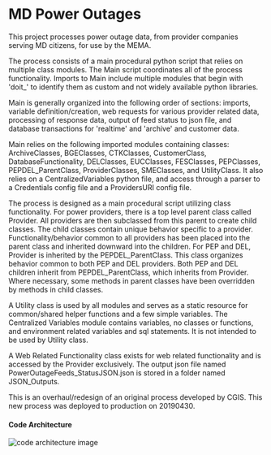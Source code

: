 # MD Power Outages
This project processes power outage data, from provider companies serving MD citizens, for use by the MEMA.

The process consists of a main procedural python script that relies on multiple class modules. The Main script 
coordinates all of the process functionality. Imports to Main include multiple modules that begin with
'doit_' to identify them as custom and not widely available python libraries. 

Main is generally organized into the following order of sections: imports, variable definition/creation, 
web requests for various provider related data, processing of response data, output of feed status to json file,
and database transactions for 'realtime' and 'archive' and customer data.

Main relies on the following imported modules containing classes: ArchiveClasses, BGEClasses, CTKClasses, 
CustomerClass, DatabaseFunctionality, DELClasses, EUCClasses, FESClasses, PEPClasses, PEPDEL_ParentClass, 
ProviderClasses, SMEClasses, and UtilityClass. It also relies on a CentralizedVariables python file, and 
access through a parser to a Credentials config file and a ProvidersURI config file.

The process is designed as a main procedural script utilizing class functionality. For power providers, there is a 
top level parent class called Provider. All providers are then subclassed from this parent to create child classes. 
The child classes contain unique behavior specific to a provider. Functionality/behavior common to all providers has 
been placed into the parent class and inherited downward into the children. For PEP and DEL, Provider is inherited by 
the PEPDEL_ParentClass. This class organizes behavior common to both PEP and DEL providers. Both PEP and DEL 
children inherit from PEPDEL_ParentClass, which inherits from Provider. Where necessary, some methods in 
parent classes have been overridden by methods in child classes.

A Utility class is used by all modules and serves as a static resource for common/shared helper functions and a few
simple variables. The Centralized Variables module contains variables, no classes or functions, and environment related
variables and sql statements. It is not intended to be used by Utility class.

A Web Related Functionality class exists for web related functionality and is accessed by the Provider exclusively.
The output json file named PowerOutageFeeds_StatusJSON.json is stored in a folder named JSON_Outputs.

This is an overhaul/redesign of an original process developed by CGIS. This new process was deployed to 
production on 20190430.

#### Code Architecture
![code architecture image](https://github.com/CJuice/PowerOutages_V2/blob/master/Power%20Outage%20Process%20-%20Code%20Architecture.png)